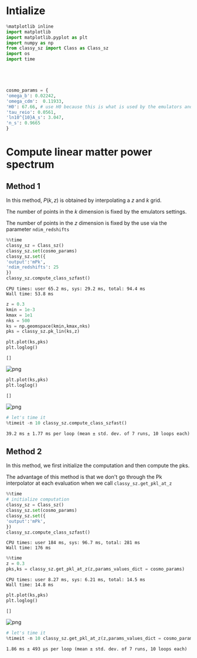 # Intialize


```python
%matplotlib inline
import matplotlib
import matplotlib.pyplot as plt
import numpy as np
from classy_sz import Class as Class_sz
import os
import time





cosmo_params = {
'omega_b': 0.02242,
'omega_cdm':  0.11933,
'H0': 67.66, # use H0 because this is what is used by the emulators and to avoid any ambiguity when comparing with camb. 
'tau_reio': 0.0561,
'ln10^{10}A_s': 3.047,
'n_s': 0.9665
}


```

# Compute linear matter power spectrum

## Method 1

In this method, $P(k,z)$ is obtained by interpolating a $z$ and $k$ grid. 

The number of points in the $k$ dimension is fixed by the emulators settings. 

The number of points in the $z$ dimension is fixed by the use via the parameter `ndim_redshifts`


```python
%%time 
classy_sz = Class_sz()
classy_sz.set(cosmo_params)
classy_sz.set({
'output':'mPk',
'ndim_redshifts': 25
})
classy_sz.compute_class_szfast()
```

    CPU times: user 65.2 ms, sys: 29.2 ms, total: 94.4 ms
    Wall time: 53.8 ms



```python
z = 0.3
kmin = 1e-3
kmax = 1e1
nks = 500
ks = np.geomspace(kmin,kmax,nks)
pks = classy_sz.pk_lin(ks,z)
```


```python
plt.plot(ks,pks)
plt.loglog()
```




    []




    
![png](output_6_1.png)
    



```python
plt.plot(ks,pks)
plt.loglog()
```




    []




    
![png](output_7_1.png)
    



```python
# let's time it
%timeit -n 10 classy_sz.compute_class_szfast()
```

    39.2 ms ± 1.77 ms per loop (mean ± std. dev. of 7 runs, 10 loops each)


## Method 2

In this method, we first initialize the computation and then compute the pks.

The advantage of this method is that we don't go through the Pk interpolator at each evaluation when we call 
`classy_sz.get_pkl_at_z`


```python
%%time
# initialize computation
classy_sz = Class_sz()
classy_sz.set(cosmo_params)
classy_sz.set({
'output':'mPk',
})
classy_sz.compute_class_szfast()
```

    CPU times: user 184 ms, sys: 96.7 ms, total: 281 ms
    Wall time: 176 ms



```python
%%time
z = 0.3
pks,ks = classy_sz.get_pkl_at_z(z,params_values_dict = cosmo_params)
```

    CPU times: user 8.27 ms, sys: 6.21 ms, total: 14.5 ms
    Wall time: 14.8 ms



```python
plt.plot(ks,pks)
plt.loglog()
```




    []




    
![png](output_12_1.png)
    



```python
# let's time it 
%timeit -n 10 classy_sz.get_pkl_at_z(z,params_values_dict = cosmo_params)
```

    1.86 ms ± 493 µs per loop (mean ± std. dev. of 7 runs, 10 loops each)



```python

```
